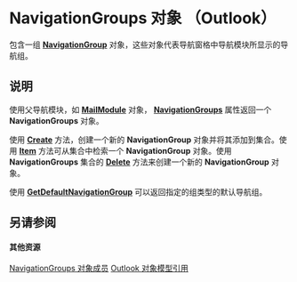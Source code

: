 
# NavigationGroups 对象 （Outlook）

包含一组  **[NavigationGroup](a96eb2b1-af1f-71b2-6a0b-dcb5078beb1f.md)** 对象，这些对象代表导航窗格中导航模块所显示的导航组。


## 说明

使用父导航模块，如 **[MailModule](df20efe5-be5c-952d-c6b7-20c20a83fda0.md)** 对象， **[NavigationGroups](23d7891a-41a0-679b-4654-0bfdcf9df2b4.md)** 属性返回一个 **NavigationGroups** 对象。

使用 **[Create](5f2bdcfc-4748-4170-7214-bcadc9e3dc36.md)** 方法，创建一个新的 **NavigationGroup** 对象并将其添加到集合。使用 **[Item](a6521179-fa65-b5af-629a-458a852a29b4.md)** 方法可从集合中检索一个 **NavigationGroup** 对象。使用 **NavigationGroups** 集合的 **[Delete](b5bb08c4-9cf1-4ed7-9522-0096f1016e5b.md)** 方法来创建一个新的 **NavigationGroup** 对象。

使用  **[GetDefaultNavigationGroup](accdd554-1aa1-b254-7489-67673b889757.md)** 可以返回指定的组类型的默认导航组。


## 另请参阅


#### 其他资源


[NavigationGroups 对象成员](c87e7f44-7dc3-ac9d-c0b8-a5c0b60688d3.md)
[Outlook 对象模型引用](http://msdn.microsoft.com/library/73221b13-d8d8-99b8-3394-b95dbbfd5ddc%28Office.15%29.aspx)